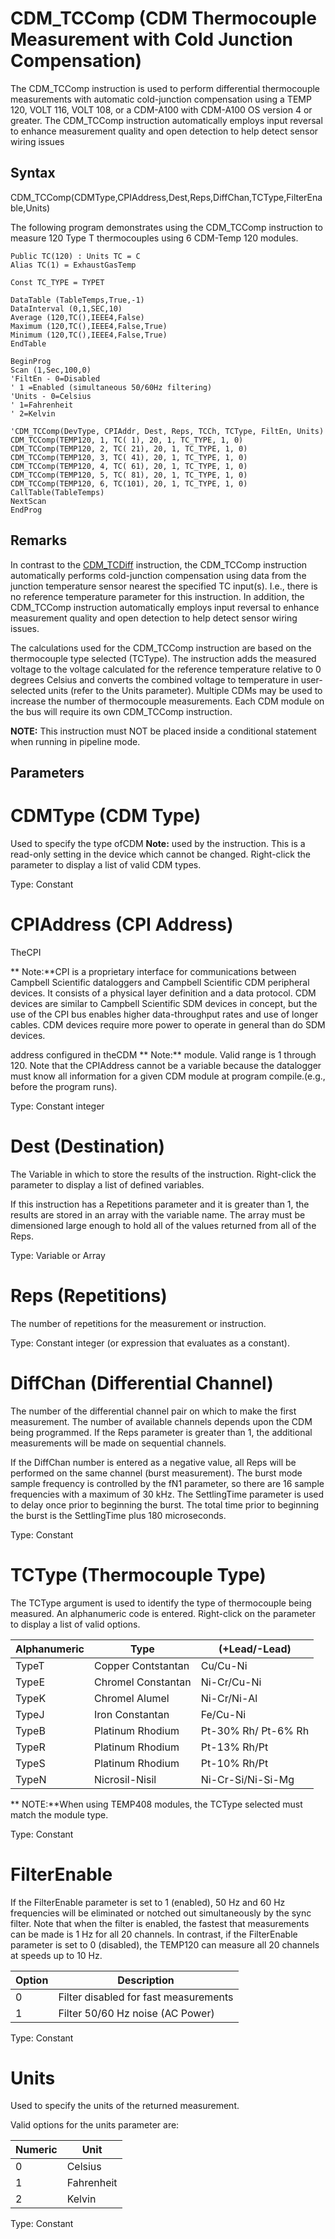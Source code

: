 # CDM_TCComp (CDM Thermocouple Measurement with Cold Junction Compensation)

The CDM_TCComp instruction is used to perform differential thermocouple measurements with automatic cold-junction compensation using a TEMP 120, VOLT 116, VOLT 108, or a CDM-A100 with CDM-A100 OS version 4 or greater. The CDM_TCComp instruction automatically employs input reversal to enhance measurement quality and open detection to help detect sensor wiring issues

## Syntax

CDM_TCComp(CDMType,CPIAddress,Dest,Reps,DiffChan,TCType,FilterEnable,Units)

The following program demonstrates using the CDM_TCComp instruction to measure 120 Type T thermocouples using 6 CDM-Temp 120 modules.

```
Public TC(120) : Units TC = C
Alias TC(1) = ExhaustGasTemp

Const TC_TYPE = TYPET

DataTable (TableTemps,True,-1)
DataInterval (0,1,SEC,10)
Average (120,TC(),IEEE4,False)
Maximum (120,TC(),IEEE4,False,True)
Minimum (120,TC(),IEEE4,False,True)
EndTable

BeginProg
Scan (1,Sec,100,0)
'FiltEn - 0=Disabled
' 1 =Enabled (simultaneous 50/60Hz filtering)
'Units - 0=Celsius
' 1=Fahrenheit
' 2=Kelvin

'CDM_TCComp(DevType, CPIAddr, Dest, Reps, TCCh, TCType, FiltEn, Units)
CDM_TCComp(TEMP120, 1, TC( 1), 20, 1, TC_TYPE, 1, 0)
CDM_TCComp(TEMP120, 2, TC( 21), 20, 1, TC_TYPE, 1, 0)
CDM_TCComp(TEMP120, 3, TC( 41), 20, 1, TC_TYPE, 1, 0)
CDM_TCComp(TEMP120, 4, TC( 61), 20, 1, TC_TYPE, 1, 0)
CDM_TCComp(TEMP120, 5, TC( 81), 20, 1, TC_TYPE, 1, 0)
CDM_TCComp(TEMP120, 6, TC(101), 20, 1, TC_TYPE, 1, 0)
CallTable(TableTemps)
NextScan
EndProg
```

## Remarks

In contrast to the [CDM_TCDiff](cdmtcdiff.md) instruction, the CDM_TCComp instruction automatically performs cold-junction compensation using data from the junction temperature sensor nearest the specified TC input(s). I.e., there is no reference temperature parameter for this instruction. In addition, the CDM_TCComp instruction automatically employs input reversal to enhance measurement quality and open detection to help detect sensor wiring issues.

The calculations used for the CDM_TCComp instruction are based on the thermocouple type selected (TCType). The instruction adds the measured voltage to the voltage calculated for the reference temperature relative to 0 degrees Celsius and converts the combined voltage to temperature in user-selected units (refer to the Units parameter). Multiple CDMs may be used to increase the number of thermocouple measurements. Each CDM module on the bus will require its own CDM_TCComp instruction.

**NOTE:** This instruction must NOT be placed inside a conditional statement when running in pipeline mode.

## Parameters

# CDMType (CDM Type)

Used to specify the type ofCDM **Note:** used by the instruction. This is a read-only setting in the device which cannot be changed. Right-click the parameter to display a list of valid CDM types.

Type: Constant

# CPIAddress (CPI Address)

TheCPI

** Note:**CPI is a proprietary interface for communications between Campbell Scientific dataloggers and Campbell Scientific CDM peripheral devices. It consists of a physical layer definition and a data protocol. CDM devices are similar to Campbell Scientific SDM devices in concept, but the use of the CPI bus enables higher data-throughput rates and use of longer cables. CDM devices require more power to operate in general than do SDM devices.

address configured in theCDM ** Note:** module. Valid range is 1 through 120. Note that the CPIAddress cannot be a variable because the datalogger must know all information for a given CDM module at program compile.(e.g., before the program runs).

Type: Constant integer

# Dest (Destination)

The Variable in which to store the results of the instruction. Right-click the parameter to display a list of defined variables.

If this instruction has a Repetitions parameter and it is greater than 1, the results are stored in an array with the variable name. The array must be dimensioned large enough to hold all of the values returned from all of the Reps.

Type: Variable or Array

# Reps (Repetitions)

The number of repetitions for the measurement or instruction.

Type: Constant integer (or expression that evaluates as a constant).

# DiffChan (Differential Channel)

The number of the differential channel pair on which to make the first measurement. The number of available channels depends upon the CDM being programmed. If the Reps parameter is greater than 1, the additional measurements will be made on sequential channels.

If the DiffChan number is entered as a negative value, all Reps will be performed on the same channel (burst measurement). The burst mode sample frequency is controlled by the fN1 parameter, so there are 16 sample frequencies with a maximum of 30 kHz. The SettlingTime parameter is used to delay once prior to beginning the burst. The total time prior to beginning the burst is the SettlingTime plus 180 microseconds.

Type: Constant

# TCType (Thermocouple Type)

The TCType argument is used to identify the type of thermocouple being measured. An alphanumeric code is entered. Right-click on the parameter to display a list of valid options.

| Alphanumeric | Type               | (+Lead/-Lead)       |
| ------------ | ------------------ | ------------------- |
| TypeT        | Copper Contstantan | Cu/Cu-Ni            |
| TypeE        | Chromel Constantan | Ni-Cr/Cu-Ni         |
| TypeK        | Chromel Alumel     | Ni-Cr/Ni-Al         |
| TypeJ        | Iron Constantan    | Fe/Cu-Ni            |
| TypeB        | Platinum Rhodium   | Pt-30% Rh/ Pt-6% Rh |
| TypeR        | Platinum Rhodium   | Pt-13% Rh/Pt        |
| TypeS        | Platinum Rhodium   | Pt-10% Rh/Pt        |
| TypeN        | Nicrosil-Nisil     | Ni-Cr-Si/Ni-Si-Mg   |

** NOTE:**When using TEMP408 modules, the TCType selected must match the module type.

Type: Constant

# FilterEnable

If the FilterEnable parameter is set to 1 (enabled), 50 Hz and 60 Hz frequencies will be eliminated or notched out simultaneously by the sync filter. Note that when the filter is enabled, the fastest that measurements can be made is 1 Hz for all 20 channels. In contrast, if the FilterEnable parameter is set to 0 (disabled), the TEMP120 can measure all 20 channels at speeds up to 10 Hz.

| Option | Description                           |
| ------ | ------------------------------------- |
| 0      | Filter disabled for fast measurements |
| 1      | Filter 50/60 Hz noise (AC Power)      |

Type: Constant

# Units

Used to specify the units of the returned measurement.

Valid options for the units parameter are:

| Numeric | Unit       |
| ------- | ---------- |
| 0       | Celsius    |
| 1       | Fahrenheit |
| 2       | Kelvin     |

Type: Constant
